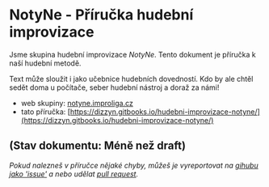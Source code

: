 # NotyNe - Příručka hudební improvizace

Jsme skupina hudební improvizace _NotyNe_. Tento dokument je příručka k naší hudební metodě.

Text může sloužit i jako učebnice hudebních dovedností. Kdo by ale chtěl sedět doma u počítače, seber hudební nástroj a doraž za námi!

- web skupiny: [notyne.improliga.cz](http://notyne.improliga.cz)
- tato příručka: [https://dizzyn.gitbooks.io/hudebni-improvizace-notyne/](https://dizzyn.gitbooks.io/hudebni-improvizace-notyne/)

(Stav dokumentu: Méně než draft)
----------
*Pokud nalezneš v příručce nějaké chyby, můžeš je vyreportovat na [gihubu jako 'issue'](https://github.com/dizzyn/nonyne-prirucka/issues) a nebo udělat [pull request](https://github.com/dizzyn/nonyne-prirucka).*
